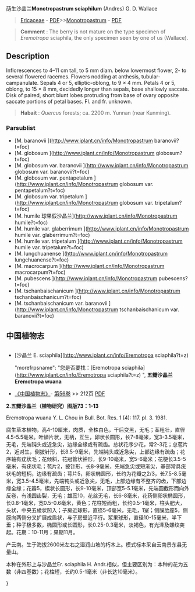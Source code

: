 荫生沙晶兰**Monotropastrum sciaphilum** (Andres) G. D. Wallace

> [Ericaceae](http://www.iplant.cn/info/Ericaceae?t=foc) - [PDF](http://www.iplant.cn/foc/pdf/Ericaceae.pdf)>>[Monotropastrum](http://www.iplant.cn/info/Monotropastrum?t=foc) - [PDF](http://www.iplant.cn/foc/pdf/Monotropastrum.pdf)

> **Comment** : 
> The berry is not mature on the type specimen of *Eremotropa* sciaphila, the only specimen seen by one of us (Wallace).

## Description

Inflorescences to 4–11 cm tall, to 5 mm diam. below lowermost flower, 2- to several flowered racemes. Flowers nodding at anthesis, tubular-campanulate. Sepals 4 or 5, elliptic-oblong, to 9 × 4 mm. Petals 4 or 5, oblong, to 15 × 8 mm, decidedly longer than sepals, base shallowly saccate. Disk of paired, short blunt lobes protruding from base of ovary opposite saccate portions of petal bases. Fl. and fr. unknown.

> **Habait** : 
>*Quercus* forests; ca. 2200 m. Yunnan (near Kunming).

### Parsublist

* [M.  baranovii  ](http://www.iplant.cn/info/Monotropastrum baranovii?t=foc)
* [M.  globosum  ](http://www.iplant.cn/info/Monotropastrum globosum?t=foc)
* [M.  globosum var. baranovii  ](http://www.iplant.cn/info/Monotropastrum globosum var. baranovii?t=foc)
* [M.  globosum var. pentapetalum  ](http://www.iplant.cn/info/Monotropastrum globosum var. pentapetalum?t=foc)
* [M.  globosum var. tripetalum  ](http://www.iplant.cn/info/Monotropastrum globosum var. tripetalum?t=foc)
* [M.  humile  球果假沙晶兰](http://www.iplant.cn/info/Monotropastrum humile?t=foc)
* [M.  humile var. glaberrimum  ](http://www.iplant.cn/info/Monotropastrum humile var. glaberrimum?t=foc)
* [M.  humile var. tripetalum  ](http://www.iplant.cn/info/Monotropastrum humile var. tripetalum?t=foc)
* [M.  lungchuanense  ](http://www.iplant.cn/info/Monotropastrum lungchuanense?t=foc)
* [M.  macrocarpum  ](http://www.iplant.cn/info/Monotropastrum macrocarpum?t=foc)
* [M.  pubescens  ](http://www.iplant.cn/info/Monotropastrum pubescens?t=foc)
* [M.  tschanbaischanicum  ](http://www.iplant.cn/info/Monotropastrum tschanbaischanicum?t=foc)
* [M.  tschanbaischanicum var. baranovii  ](http://www.iplant.cn/info/Monotropastrum tschanbaischanicum var. baranovii?t=foc)

## 中国植物志

## 
* [沙晶兰  E.  sciaphila](http://www.iplant.cn/info/Eremotropa sciaphila?t=z)

  "morefrpsname": "您是否要找：<span class='spantxt'>[Eremotropa sciaphila](http://www.iplant.cn/info/Eremotropa sciaphila?t=z)  ",
**五瓣沙晶兰 Eremotropa wuana**

* [《中国植物志》](http://www.iplant.cn/frps)- [第56卷](http://www.iplant.cn/frps/vol/56) >> 212页 [PDF](http://www.iplant.cn/frps/pdf/56/212.PDF)

**2.五瓣沙晶兰（植物研究）图版73：1-13**

Eremotropa wuana Y. L. Chou in Bull. Bot. Res. 1 (4): 117. pl. 3. 1981.

腐生草本植物，高4-10厘米，肉质，全株白色，干后变黑，无毛；茎粗壮，直径4.5-5.5毫米。叶鳞片状，无柄，互生，卵状长圆形，长7-8毫米，宽3-3.5毫米，无毛，先端钝头或近急尖，边缘全缘或有疏齿。总状花序少花，常2-3花；总苞片2，近对生，倒披针形，长8.5-9毫米，先端钝头或近急尖，上部边缘有疏齿；花序轴有疣状毛；花倾斜，花冠管状钟形，长9-10毫米，宽5-6毫米；花梗长3.5-5毫米，有疣状毛；苞片2，披针形，长8-9毫米，先端急尖或短渐尖，基部常具疣状毛的短柄，边缘有疏齿；萼片5，卵状椭圆形，长约为花瓣之2/3，长7.5-8.5毫米，宽3.5-4.5毫米，先端钝头或近急尖，无毛，上部边缘有不整齐的齿，下部边缘全缘；花瓣5，楔状长圆形，长9-10毫米，顶部宽5-5.1毫米，先端圆截形而向外反卷，有浅圆齿裂，无毛；雄蕊10，花丝无毛，长6-8毫米，花药侧卵状椭圆形，长0.8-1毫米，宽0.5-0.6毫米，黄色；花柱短而粗，长约0.5-1毫米，柱头肥大，头状，中央五棱状凹入；子房近球形，直径5-6毫米，无毛，1室；侧膜胎座5，侧膜向两侧分叉扩展成盾状，与子房壁近平行。浆果球形，直径10-15毫米，半下垂；种子极多数，椭圆形或长圆形，长0.25-0.3毫米，淡褐色，有光泽及螺纹突起。花期：10-11月；果期11月。

产云南。生于海拔2600米左右之湿润山坡的朽木上。模式标本采自云南景东县无量山。

本种在外形上与沙晶兰Er. sciaphila H. Andr.相似，但主要区别为：本种的花为五数（非四基数）；花柱短，长约0.5-1毫米（非长达10毫米）。

}